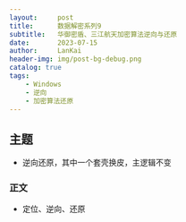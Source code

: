 ```yaml
---
layout:     post
title:      数据解密系列9
subtitle:   华御密盾、三江航天加密算法逆向与还原
date:       2023-07-15
author:     LanKai
header-img: img/post-bg-debug.png
catalog: true
tags:
    - Windows
    - 逆向
    - 加密算法还原
---
```




## 主题
- 逆向还原，其中一个套壳换皮，主逻辑不变

### 正文
- 定位、逆向、还原
